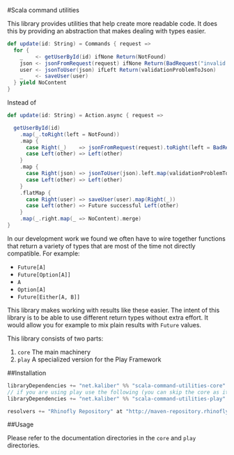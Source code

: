#Scala command utilities

This library provides utilities that help create more readable code. It does this by providing an abstraction that makes dealing with types easier.

```scala
def update(id: String) = Commands { request =>
  for {
    _    <- getUserById(id) ifNone Return(NotFound)
    json <- jsonFromRequest(request) ifNone Return(BadRequest("invalid json"))
    user <- jsonToUser(json) ifLeft Return(validationProblemToJson)
    _    <- saveUser(user)
  } yield NoContent
}

```

Instead of

```scala
def update(id: String) = Action.async { request =>

  getUserById(id)
    .map(_.toRight(left = NotFound))
    .map {
      case Right(_)    => jsonFromRequest(request).toRight(left = BadRequest("invalid json"))
      case Left(other) => Left(other)
    }
    .map {
      case Right(json) => jsonToUser(json).left.map(validationProblemToJson)
      case Left(other) => Left(other)
    }
    .flatMap {
      case Right(user) => saveUser(user).map(Right(_))
      case Left(other) => Future successful Left(other)
    }
    .map(_.right.map(_ => NoContent).merge)
}
```



In our development work we found we often have to wire together functions that return a variety of types that are most of the time not directly compatible. For example:

- `Future[A]`
- `Future[Option[A]]`
- `A`
- `Option[A]`
- `Future[Either[A, B]]`

This library makes working with results like these easier. The intent of this library is to be able to use different return types without extra effort. It would allow you for example to mix plain results with `Future` values.

This library consists of two parts:

1. `core` The main machinery
2. `play` A specialized version for the Play Framework


##Installation

``` scala
libraryDependencies += "net.kaliber" %% "scala-command-utilities-core" % "0.2"
// if you are using play use the following (you can skip the core as it's automatically loaded)
libraryDependencies += "net.kaliber" %% "scala-command-utilities-play" % "0.2"

resolvers += "Rhinofly Repository" at "http://maven-repository.rhinofly.net:8081/artifactory/libs-release-local"
```

##Usage

Please refer to the documentation directories in the `core` and `play` directories.

